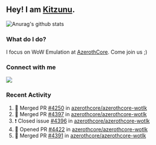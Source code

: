 ## Hey! I am [Kitzunu](https://Github.com/Kitzunu).

![Anurag's github stats](https://github-readme-stats.kitzunu.vercel.app/api?username=Kitzunu&show_icons=true)

### What do I do?

I focus on WoW Emulation at [AzerothCore](https://Github.com/AzerothCore). Come join us ;)

### Connect with me
[![](https://img.shields.io/badge/AzerothCore%20Discord-Connect%20with%20me!-green)](https://discord.com/invite/gkt4y2x)

### Recent Activity

<!--START_SECTION:activity-->
1. 🎉 Merged PR [#4250](https://github.com/azerothcore/azerothcore-wotlk/pull/4250) in [azerothcore/azerothcore-wotlk](https://github.com/azerothcore/azerothcore-wotlk)
2. 🎉 Merged PR [#4397](https://github.com/azerothcore/azerothcore-wotlk/pull/4397) in [azerothcore/azerothcore-wotlk](https://github.com/azerothcore/azerothcore-wotlk)
3. ❗️ Closed issue [#4396](https://github.com/azerothcore/azerothcore-wotlk/issues/4396) in [azerothcore/azerothcore-wotlk](https://github.com/azerothcore/azerothcore-wotlk)
4. 💪 Opened PR [#4422](https://github.com/azerothcore/azerothcore-wotlk/pull/4422) in [azerothcore/azerothcore-wotlk](https://github.com/azerothcore/azerothcore-wotlk)
5. 🎉 Merged PR [#4391](https://github.com/azerothcore/azerothcore-wotlk/pull/4391) in [azerothcore/azerothcore-wotlk](https://github.com/azerothcore/azerothcore-wotlk)
<!--END_SECTION:activity-->
